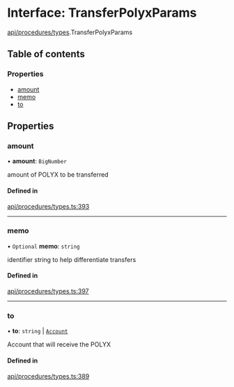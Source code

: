 # Interface: TransferPolyxParams

[api/procedures/types](../wiki/api.procedures.types).TransferPolyxParams

## Table of contents

### Properties

- [amount](../wiki/api.procedures.types.TransferPolyxParams#amount)
- [memo](../wiki/api.procedures.types.TransferPolyxParams#memo)
- [to](../wiki/api.procedures.types.TransferPolyxParams#to)

## Properties

### amount

• **amount**: `BigNumber`

amount of POLYX to be transferred

#### Defined in

[api/procedures/types.ts:393](https://github.com/PolymeshAssociation/polymesh-sdk/blob/339b7503/src/api/procedures/types.ts#L393)

___

### memo

• `Optional` **memo**: `string`

identifier string to help differentiate transfers

#### Defined in

[api/procedures/types.ts:397](https://github.com/PolymeshAssociation/polymesh-sdk/blob/339b7503/src/api/procedures/types.ts#L397)

___

### to

• **to**: `string` \| [`Account`](../wiki/api.entities.Account.Account)

Account that will receive the POLYX

#### Defined in

[api/procedures/types.ts:389](https://github.com/PolymeshAssociation/polymesh-sdk/blob/339b7503/src/api/procedures/types.ts#L389)

